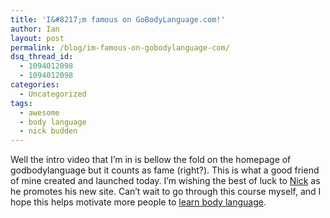 ```yaml
---
title: 'I&#8217;m famous on GoBodyLanguage.com!'
author: Ian
layout: post
permalink: /blog/im-famous-on-gobodylanguage-com/
dsq_thread_id:
  - 1094012098
  - 1094012098
categories:
  - Uncategorized
tags:
  - awesome
  - body language
  - nick budden
---
```

Well the intro video that I&#8217;m in is bellow the fold on the homepage of godbodylanguage but it counts as fame (right?). This is what a good friend of mine created and launched today. I&#8217;m wishing the best of luck to <a href="http://nickbudden.com/" title="Nick Budden" target="_blank">Nick</a> as he promotes his new site. Can&#8217;t wait to go through this course myself, and I hope this helps motivate more people to <a href="http://gobodylanguage.com/" title="Learn body language" target="_blank">learn body language</a>.